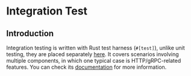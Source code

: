 # Integration Test

## Introduction

Integration testing is written with Rust test harness (`#[test]`), unlike unit testing, they are placed separately
[here](https://github.com/GreptimeTeam/greptimedb/tree/develop/tests-integration).
It covers scenarios involving multiple components, in which one typical case is HTTP/gRPC-related features. You can check
its [documentation](https://github.com/GreptimeTeam/greptimedb/blob/develop/tests-integration/README.md) for more information.
